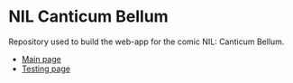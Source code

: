 # NIL Canticum Bellum

Repository used to build the web-app for the comic NIL: Canticum Bellum.

* [Main page](https://nil-canticum-bellum.thecomicseries.com)
* [Testing page](https://testytestytesty.thecomicseries.com)